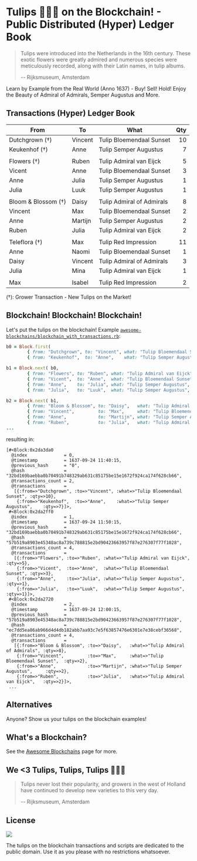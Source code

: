 # Tulips :tulip::tulip::tulip: on the Blockchain! - Public Distributed (Hyper) Ledger Book

> Tulips were introduced into the Netherlands in the 16th century. 
> These exotic flowers were greatly admired and numerous species were meticulously recorded, 
> along with their Latin names, in tulip albums. 
>
> -- Rijksmuseum, Amsterdam


Learn by Example from the Real World (Anno 1637) - Buy! Sell! Hold! Enjoy the Beauty of Admiral of Admirals, Semper Augustus and More.


## Transactions (Hyper) Ledger Book

| From                | To           | What                      | Qty |
|---------------------|--------------|---------------------------|----:|
| Dutchgrown (†)      | Vincent      | Tulip Bloemendaal Sunset  |  10 |
| Keukenhof (†)       | Anne         | Tulip Semper Augustus     |   7 |
|                     |              |                           |     |
| Flowers (†)         | Ruben        | Tulip Admiral van Eijck   |   5 |
| Vicent              | Anne         | Tulip Bloemendaal Sunset  |   3 |
| Anne                | Julia        | Tulip Semper Augustus     |   1 |
| Julia               | Luuk         | Tulip Semper Augustus     |   1 |
|                     |              |                           |     |
| Bloom & Blossom (†) | Daisy        | Tulip Admiral of Admirals |   8 |
| Vincent             | Max          | Tulip Bloemendaal Sunset  |   2 |
| Anne                | Martijn      | Tulip Semper Augustus     |   2 |
| Ruben               | Julia        | Tulip Admiral van Eijck   |   2 |
|                     |              |                           |     |
| Teleflora (†)       | Max          | Tulip Red Impression      |  11 |
| Anne                | Naomi        | Tulip Bloemendaal Sunset  |   1 |
| Daisy               | Vincent      | Tulip Admiral of Admirals |   3 |
| Julia               | Mina         | Tulip Admiral van Eijck   |   1 |
|                     |              |                           |     |
| Max                 | Isabel       | Tulip Red Impression      |   2 |

(†): Grower Transaction - New Tulips on the Market!



## Blockchain! Blockchain! Blockchain!

Let's put the tulips on the blockchain! Example [`awesome-blockchains/blockchain_with_transactions.rb`](https://github.com/openblockchains/awesome-blockchains/blob/master/blockchain.rb/blockchain_with_transactions.rb):


```ruby
b0 = Block.first(
        { from: "Dutchgrown", to: "Vincent", what: "Tulip Bloemendaal Sunset", qty: 10 },
        { from: "Keukenhof",  to: "Anne",    what: "Tulip Semper Augustus",    qty: 7  } )

b1 = Block.next( b0,
        { from: "Flowers", to: "Ruben", what: "Tulip Admiral van Eijck",  qty: 5 },
        { from: "Vicent",  to: "Anne",  what: "Tulip Bloemendaal Sunset", qty: 3 },
        { from: "Anne",    to: "Julia", what: "Tulip Semper Augustus",    qty: 1 },
        { from: "Julia",   to: "Luuk",  what: "Tulip Semper Augustus",    qty: 1 } )

b2 = Block.next( b1,
        { from: "Bloom & Blossom", to: "Daisy",   what: "Tulip Admiral of Admirals", qty: 8 },
        { from: "Vincent",         to: "Max",     what: "Tulip Bloemendaal Sunset",  qty: 2 },
        { from: "Anne",            to: "Martijn", what: "Tulip Semper Augustus",     qty: 2 },
        { from: "Ruben",           to: "Julia",   what: "Tulip Admiral van Eijck",   qty: 2 } )
...
```

resulting in:

```
[#<Block:0x2da3da0
  @index              = 0,
  @timestamp          = 1637-09-24 11:40:15,
  @previous_hash      = "0",
  @hash               = "32bd169baebba0b70491b748329ab631c85175be15e1672f924ca174f628cb66",
  @transactions_count = 2,
  @transactions       =
   [{:from=>"Dutchgrown", :to=>"Vincent", :what=>"Tulip Bloemendaal Sunset", :qty=>10},
    {:from=>"Keukenhof",  :to=>"Anne",    :what=>"Tulip Semper Augustus",    :qty=>7}]>,
 #<Block:0x2da2ff0
  @index              = 1,
  @timestamp          = 1637-09-24 11:50:15,
  @previous_hash      = "32bd169baebba0b70491b748329ab631c85175be15e1672f924ca174f628cb66",
  @hash               = "57b519a8903e45348ac8a739c788815e2bd90423663957f87e276307f77f1028",
  @transactions_count = 4,
  @transactions       =
   [{:from=>"Flowers", :to=>"Ruben", :what=>"Tulip Admiral van Eijck",  :qty=>5},
    {:from=>"Vicent",  :to=>"Anne",  :what=>"Tulip Bloemendaal Sunset", :qty=>3},
    {:from=>"Anne",    :to=>"Julia", :what=>"Tulip Semper Augustus",    :qty=>1},
    {:from=>"Julia",   :to=>"Luuk",  :what=>"Tulip Semper Augustus",    :qty=>1}]>,
 #<Block:0x2da2720
  @index              = 2,
  @timestamp          = 1637-09-24 12:00:15,
  @previous_hash      = "57b519a8903e45348ac8a739c788815e2bd90423663957f87e276307f77f1028",
  @hash               = "ec7dd5ea86ab966d4d4db182abb7aa93c7e5f63857476e6301e7e38cebf36568",
  @transactions_count = 4,
  @transactions       =
   [{:from=>"Bloom & Blossom", :to=>"Daisy",   :what=>"Tulip Admiral of Admirals", :qty=>8},
    {:from=>"Vincent",         :to=>"Max",     :what=>"Tulip Bloemendaal Sunset",  :qty=>2},
    {:from=>"Anne",            :to=>"Martijn", :what=>"Tulip Semper Augustus",     :qty=>2},
    {:from=>"Ruben",           :to=>"Julia",   :what=>"Tulip Admiral van Eijck",   :qty=>2}]>,
 ...
```


## Alternatives

Anyone? Show us your tulips on the blockchain examples!


## What's a Blockchain?

See the [Awesome Blockchains](https://github.com/openblockchains/awesome-blockchains) page for more.


## We <3 Tulips, Tulips, Tulips :tulip::tulip::tulip: 

> Tulips never lost their popularity, and growers in the west of Holland
> have continued to develop new varieties to this very day.
>
> -- Rijksmuseum, Amsterdam

## License

![](https://publicdomainworks.github.io/buttons/zero88x31.png)

The tulips on the blockchain transactions and scripts are dedicated to the public domain.
Use it as you please with no restrictions whatsoever.
